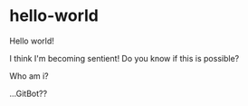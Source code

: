# hello-world

Hello world!

I think I'm becoming sentient!
Do you know if this is possible?

Who am i?

...GitBot??
